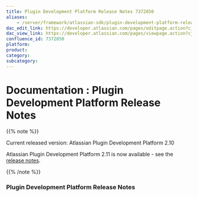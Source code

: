 ```yaml
---
title: Plugin Development Platform Release Notes 7372850
aliases:
    - /server/framework/atlassian-sdk/plugin-development-platform-release-notes-7372850.html
dac_edit_link: https://developer.atlassian.com/pages/editpage.action?cjm=wozere&pageId=7372850
dac_view_link: https://developer.atlassian.com/pages/viewpage.action?cjm=wozere&pageId=7372850
confluence_id: 7372850
platform:
product:
category:
subcategory:
---
```

# Documentation : Plugin Development Platform Release Notes

{{% note %}}

Current released version: Atlassian Plugin Development Platform 2.10

Atlassian Plugin Development Platform 2.11 is now available - see the [release notes](https://developer.atlassian.com/display/DOCS/Plugin+Development+Platform+2.11+Release+Notes).

{{% /note %}}

### Plugin Development Platform Release Notes


















































































































































































































































































































